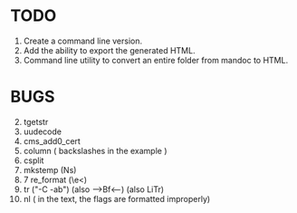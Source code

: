 #  TODO

1) Create a command line version.
1) Add the ability to export the generated HTML.
1) Command line utility to convert an entire folder from mandoc to HTML.

# BUGS

2) tgetstr
3) uudecode
4) cms_add0_cert
5) column ( backslashes in the example )
6) csplit
7) mkstemp (Ns)
8) 7 re_format (\e<)
9) tr ("-C -ab") (also -->Bf<--) (also LiTr)
10) nl ( in the text, the flags are formatted improperly)
